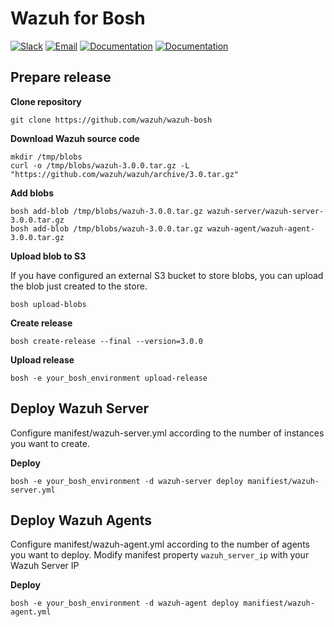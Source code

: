 # Wazuh for Bosh

[![Slack](https://img.shields.io/badge/slack-join-blue.svg)](https://goo.gl/forms/M2AoZC4b2R9A9Zy12)
[![Email](https://img.shields.io/badge/email-join-blue.svg)](https://groups.google.com/forum/#!forum/wazuh)
[![Documentation](https://img.shields.io/badge/docs-view-green.svg)](https://documentation.wazuh.com)
[![Documentation](https://img.shields.io/badge/web-view-green.svg)](https://wazuh.com)

## Prepare release

**Clone repository**

```
git clone https://github.com/wazuh/wazuh-bosh
```


**Download Wazuh source code**

```
mkdir /tmp/blobs
curl -o /tmp/blobs/wazuh-3.0.0.tar.gz -L "https://github.com/wazuh/wazuh/archive/3.0.tar.gz"
```

**Add blobs**

```
bosh add-blob /tmp/blobs/wazuh-3.0.0.tar.gz wazuh-server/wazuh-server-3.0.0.tar.gz
bosh add-blob /tmp/blobs/wazuh-3.0.0.tar.gz wazuh-agent/wazuh-agent-3.0.0.tar.gz
```

**Upload blob to S3**

If you have configured an external S3 bucket to store blobs, you can upload the blob just created to the store.

```
bosh upload-blobs
```

**Create release**

```
bosh create-release --final --version=3.0.0
```

**Upload release**

```
bosh -e your_bosh_environment upload-release
```

## Deploy Wazuh Server
Configure manifest/wazuh-server.yml according to the number of instances you want to create.

**Deploy**
```
bosh -e your_bosh_environment -d wazuh-server deploy manifiest/wazuh-server.yml
```

## Deploy Wazuh Agents
Configure manifest/wazuh-agent.yml according to the number of agents you want to deploy.
Modify manifest property ```wazuh_server_ip``` with your Wazuh Server IP

**Deploy**
```
bosh -e your_bosh_environment -d wazuh-agent deploy manifiest/wazuh-agent.yml
```
